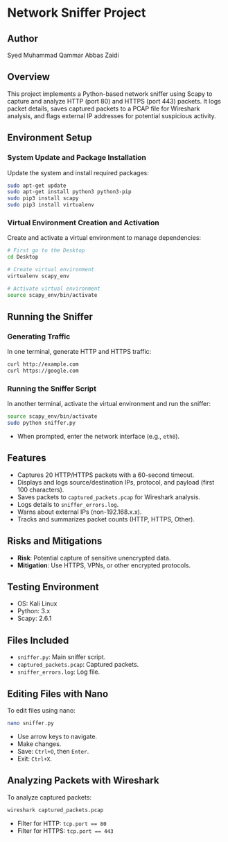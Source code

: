 # Network Sniffer Project

## Author

Syed Muhammad Qammar Abbas Zaidi

## Overview

This project implements a Python-based network sniffer using Scapy to capture and analyze HTTP (port 80) and HTTPS (port 443) packets. It logs packet details, saves captured packets to a PCAP file for Wireshark analysis, and flags external IP addresses for potential suspicious activity.

## Environment Setup

### System Update and Package Installation

Update the system and install required packages:

```bash
sudo apt-get update
sudo apt-get install python3 python3-pip
sudo pip3 install scapy
sudo pip3 install virtualenv
```

### Virtual Environment Creation and Activation

Create and activate a virtual environment to manage dependencies:

```bash
# First go to the Desktop
cd Desktop

# Create virtual environment
virtualenv scapy_env

# Activate virtual environment
source scapy_env/bin/activate
```

## Running the Sniffer

### Generating Traffic

In one terminal, generate HTTP and HTTPS traffic:

```bash
curl http://example.com 
curl https://google.com
```

### Running the Sniffer Script

In another terminal, activate the virtual environment and run the sniffer:

```bash
source scapy_env/bin/activate
sudo python sniffer.py
```

- When prompted, enter the network interface (e.g., `eth0`).

## Features

- Captures 20 HTTP/HTTPS packets with a 60-second timeout.
- Displays and logs source/destination IPs, protocol, and payload (first 100 characters).
- Saves packets to `captured_packets.pcap` for Wireshark analysis.
- Logs details to `sniffer_errors.log`.
- Warns about external IPs (non-192.168.x.x).
- Tracks and summarizes packet counts (HTTP, HTTPS, Other).

## Risks and Mitigations

- **Risk**: Potential capture of sensitive unencrypted data.
- **Mitigation**: Use HTTPS, VPNs, or other encrypted protocols.

## Testing Environment

- OS: Kali Linux
- Python: 3.x
- Scapy: 2.6.1

## Files Included

- `sniffer.py`: Main sniffer script.
- `captured_packets.pcap`: Captured packets.
- `sniffer_errors.log`: Log file.

## Editing Files with Nano

To edit files using nano:

```bash
nano sniffer.py
```

- Use arrow keys to navigate.
- Make changes.
- Save: `Ctrl+O`, then `Enter`.
- Exit: `Ctrl+X`.

## Analyzing Packets with Wireshark

To analyze captured packets:

```bash
wireshark captured_packets.pcap
```

- Filter for HTTP: `tcp.port == 80`
- Filter for HTTPS: `tcp.port == 443`